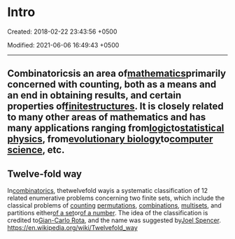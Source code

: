 # Intro

Created: 2018-02-22 23:43:56 +0500

Modified: 2021-06-06 16:49:43 +0500

---

## Combinatoricsis an area of[mathematics](https://en.wikipedia.org/wiki/Mathematics)primarily concerned with counting, both as a means and an end in obtaining results, and certain properties of[finite](https://en.wikipedia.org/wiki/Finite_set)[structures](https://en.wikipedia.org/wiki/Mathematical_structure). It is closely related to many other areas of mathematics and has many applications ranging from[logic](https://en.wikipedia.org/wiki/Logic)to[statistical physics](https://en.wikipedia.org/wiki/Statistical_physics), from[evolutionary biology](https://en.wikipedia.org/wiki/Evolutionary_biology)to[computer science](https://en.wikipedia.org/wiki/Computer_science), etc.
## Twelve-fold way

In[combinatorics](https://en.wikipedia.org/wiki/Combinatorics), thetwelvefold wayis a systematic classification of 12 related enumerative problems concerning two finite sets, which include the classical problems of [counting](https://en.wikipedia.org/wiki/Counting) [permutations](https://en.wikipedia.org/wiki/Permutations), [combinations](https://en.wikipedia.org/wiki/Combinations), [multisets](https://en.wikipedia.org/wiki/Multiset), and partitions either[of a set](https://en.wikipedia.org/wiki/Partition_of_a_set)or[of a number](https://en.wikipedia.org/wiki/Partition_(number_theory)). The idea of the classification is credited to[Gian-Carlo Rota](https://en.wikipedia.org/wiki/Gian-Carlo_Rota), and the name was suggested by[Joel Spencer](https://en.wikipedia.org/wiki/Joel_Spencer).
<https://en.wikipedia.org/wiki/Twelvefold_way>
